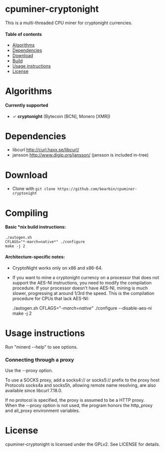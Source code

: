 cpuminer-cryptonight
==============

This is a multi-threaded CPU miner for cryptonight currencies.

#### Table of contents

* [Algorithms](#algorithms)
* [Dependencies](#dependencies)
* [Download](#download)
* [Build](#build)
* [Usage instructions](#usage-instructions)
* [License](#license)

Algorithms
==========

#### Currently supported

 * ✓ __cryptonight__ (Bytecoin [BCN], Monero [XMR])

Dependencies
============

* libcurl			http://curl.haxx.se/libcurl/
* jansson			http://www.digip.org/jansson/ (jansson is included in-tree)

Download
========

* Clone with `git clone https://github.com/bearbin/cpuminer-cryptonight`

Compiling
=========

#### Basic \*nix build instructions:

    ./autogen.sh
    CFLAGS="*-march=native*" ./configure
    make -j 2

#### Architecture-specific notes:

 * CryptoNight works only on x86 and x86-64.
 * If you want to mine a cryptonight currency on a processor that does not support the AES-NI instructions, you need to modify the compilation procedure. If your processor doesn't have AES-NI, mining is much slower, progressing at around 1/3rd the speed. This is the compilation procedure for CPUs that lack AES-NI:
 
    ./autogen.sh
    CFLAGS="*-march=native*" ./configure --disable-aes-ni
    make -j 2

Usage instructions
==================

Run "minerd --help" to see options.

### Connecting through a proxy

Use the --proxy option.

To use a SOCKS proxy, add a socks4:// or socks5:// prefix to the proxy host  
Protocols socks4a and socks5h, allowing remote name resolving, are also available since libcurl 7.18.0.

If no protocol is specified, the proxy is assumed to be a HTTP proxy.  
When the --proxy option is not used, the program honors the http_proxy and all_proxy environment variables.

License
=======

cpuminer-cryptonight is licensed under the GPLv2.  See LICENSE for details.
